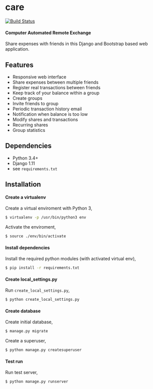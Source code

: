 # care
[![Build Status](https://travis-ci.org/bartromgens/care.svg?branch=master)](https://travis-ci.org/bartromgens/care)
#### Computer Automated Remote Exchange

Share expenses with friends in this Django and Bootstrap based web application.

Features
------------------
- Responsive web interface
- Share expenses between multiple friends
- Register real transactions between friends
- Keep track of your balance within a group
- Create groups
- Invite friends to group
- Periodic transaction history email
- Notification when balance is too low
- Modify shares and transactions
- Recurring shares
- Group statistics

## Dependencies
- Python 3.4+
- Django 1.11
- see `requirements.txt`

## Installation

#### Create a virtualenv
Create a virtual enviroment with Python 3,
```bash
$ virtualenv -p /usr/bin/python3 env
```
Activate the enviroment,
```bash
$ source ./env/bin/activate
```
#### Install dependencies
Install the required python modules (with activated virtual env),
```bash
$ pip install -r requirements.txt
```
#### Create local_settings.py
Run `create_local_settings.py`,
```bash
$ python create_local_settings.py
```

#### Create database
Create initial database,
```bash
$ manage.py migrate
```

Create a superuser,
```bash
$ python manage.py createsuperuser
```

#### Test run
Run test server,
```bash
$ python manage.py runserver
```
